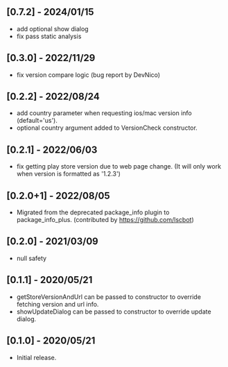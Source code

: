 ## [0.7.2] - 2024/01/15
* add optional show dialog
* fix pass static analysis

## [0.3.0] - 2022/11/29
* fix version compare logic (bug report by DevNico) 

## [0.2.2] - 2022/08/24

* add country parameter when requesting ios/mac version info (default='us').
* optional country argument added to VersionCheck constructor.

## [0.2.1] - 2022/06/03

* fix getting play store version due to web page change. (It will only work when version is formatted as '1.2.3') 

## [0.2.0+1] - 2022/08/05

* Migrated from the deprecated package_info plugin to package_info_plus. (contributed by https://github.com/lscbot)

## [0.2.0] - 2021/03/09

* null safety

## [0.1.1] - 2020/05/21

* getStoreVersionAndUrl can be passed to constructor to override fetching version and url info.
* showUpdateDialog can be passed to constructor to override update dialog.

## [0.1.0] - 2020/05/21

* Initial release.
